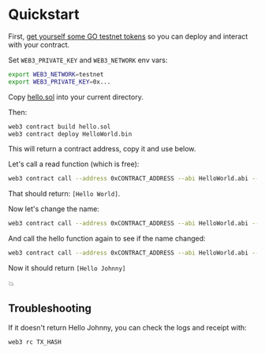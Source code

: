 # Quickstart

First, [get yourself some GO testnet tokens](https://help.gochain.io/en/article/getting-started-4tlo7a/) so you can deploy and interact with your contract.

Set `WEB3_PRIVATE_KEY` and `WEB3_NETWORK` env vars:

```sh
export WEB3_NETWORK=testnet
export WEB3_PRIVATE_KEY=0x...
```

Copy [hello.sol](hello.sol) into your current directory.

Then:

```sh
web3 contract build hello.sol
web3 contract deploy HelloWorld.bin
```

This will return a contract address, copy it and use below.

Let's call a read function (which is free):

```sh
web3 contract call --address 0xCONTRACT_ADDRESS --abi HelloWorld.abi --function hello
```

That should return: `[Hello World]`.

Now let's change the name:

```sh
web3 contract call --address 0xCONTRACT_ADDRESS --abi HelloWorld.abi --function setName "Johnny"
```

And call the hello function again to see if the name changed:

```sh
web3 contract call --address 0xCONTRACT_ADDRESS --abi HelloWorld.abi --function hello
```

Now it should return `[Hello Johnny]`

:boom:

## Troubleshooting

If it doesn't return Hello Johnny, you can check the logs and receipt with:

```sh
web3 rc TX_HASH
```
